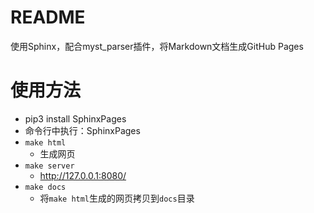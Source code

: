 # README

使用Sphinx，配合myst_parser插件，将Markdown文档生成GitHub Pages

# 使用方法

* pip3 install SphinxPages
* 命令行中执行：SphinxPages
* `make html`
  * 生成网页
* `make server`
  * http://127.0.0.1:8080/
* `make docs`
  * 将`make html`生成的网页拷贝到`docs`目录
